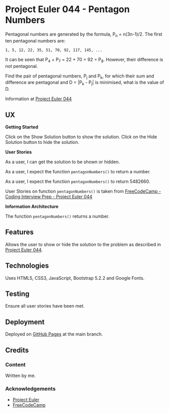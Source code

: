 # Project Euler 044 - Pentagon Numbers

Pentagonal numbers are generated by the formula, P<sub>n</sub> = n(3n-1)/2.  The first ten
pentagonal numbers are:

    1, 5, 12, 22, 35, 51, 70, 92, 117, 145, ...

It can be seen that P<sub>4</sub> + P<sub>7</sub> = 22 + 70 = 92 = P<sub>8</sub>.  However,
their difference is not pentagonal.

Find the pair of pentagonal numbers, P<sub>j</sub> and P<sub>k</sub>, for which their sum and difference are pentagonal and D = |P<sub>k</sub> - P<sub>j</sub>| is minimised, what is the value of D.

Information at [Project Euler 044](https://projecteuler.net/problem=44)

## UX

**Getting Started**

Click on the Show Solution button to show the solution.  Click on the Hide Solution button to hide the solution.

**User Stories**

As a user, I can get the solution to be shown or hidden.

As a user, I expect the function `pentagonNumbers()` to return a number.

As a user, I expect the function `pentagonNumbers()` to return 5482660.

User Stories on function `pentagonNumbers()` is taken from [FreeCodeCamp - Coding Interview Prep - Project Euler 044](https://www.freecodecamp.org/learn/coding-interview-prep/project-euler/problem-44-pentagon-numbers)

**Information Architecture**

The function `pentagonNumbers()` returns a number.

## Features

Allows the user to show or hide the solution to the problem as described in [Project Euler 044](https://projecteuler.net/problem=44).

## Technologies

Uses HTML5, CSS3, JavaScript, Bootstrap 5.2.2 and Google Fonts.

## Testing

Ensure all user stories have been met.

## Deployment

Deployed on [GitHub Pages](https://derektypist.github.io/project-euler-044) at the main branch.

## Credits

### Content

Written by me.

### Acknowledgements

- [Project Euler](https://www.projecteuler.net)
- [FreeCodeCamp](https://www.freecodecamp.org)